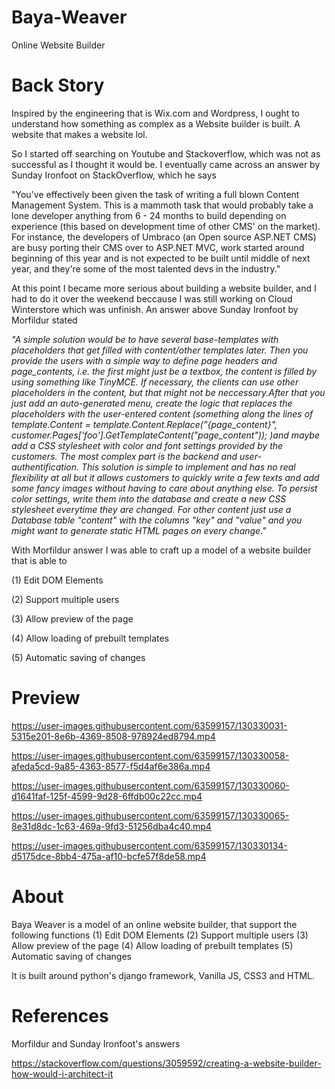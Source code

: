 # Baya-Weaver

Online Website Builder

# Back Story

Inspired by the engineering that is Wix.com and Wordpress, I ought to understand how something as complex as a Website builder is built. A website that makes a website lol. 

So I started off searching on Youtube and Stackoverflow, which was not as successful as I thought it would be. I eventually came across an answer by Sunday Ironfoot on StackOverflow, which he says
<p>
"You've effectively been given the task of writing a full blown Content Management System. This is a mammoth task that would probably take a lone developer anything from 6 - 24 months to build depending on experience (this based on development time of other CMS' on the market). For instance, the developers of Umbraco (an Open source ASP.NET CMS) are busy porting their CMS over to ASP.NET MVC, work started around beginning of this year and is not expected to be built until middle of next year, and they're some of the most talented devs in the industry." 
</p>

At this point I became more serious about building a website builder, and I had to do it over the weekend beccause I was still working on Cloud Winterstore which was unfinish. 
An answer above Sunday Ironfoot by Morfildur stated 

<p style="font-style: italic;">
"A simple solution would be to have several base-templates with placeholders that get filled with content/other templates later. Then you provide the users with a simple way to define page headers and page_contents, i.e. the first might just be a textbox, the content is filled by using something like TinyMCE. If necessary, the clients can use other placeholders in the content, but that might not be neccessary.After that you just add an auto-generated menu, create the logic that replaces the placeholders with the user-entered content (something along the lines of template.Content = template.Content.Replace("{page_content}", customer.Pages['foo'].GetTemplateContent("page_content")); )and maybe add a CSS stylesheet with color and font settings provided by the customers. The most complex part is the backend and user-authentification. This solution is simple to implement and has no real flexibility at all but it allows customers to quickly write a few texts and add some fancy images without having to care about anything else. To persist color settings, write them into the database and create a new CSS stylesheet everytime they are changed. For other content just use a Database table "content" with the columns "key" and "value" and you might want to generate static HTML pages on every change."

With Morfildur answer I was able to craft up a model of a website builder that is able to

(1) Edit DOM Elements

(2) Support multiple users

(3) Allow preview of the page

(4) Allow loading of prebuilt templates

(5) Automatic saving of changes

# Preview

https://user-images.githubusercontent.com/63599157/130330031-5315e201-8e6b-4369-8508-978924ed8794.mp4

https://user-images.githubusercontent.com/63599157/130330058-afeda5cd-9a85-4363-8577-f5d4af6e386a.mp4

https://user-images.githubusercontent.com/63599157/130330060-d1641faf-125f-4599-9d28-6ffdb00c22cc.mp4

https://user-images.githubusercontent.com/63599157/130330065-8e31d8dc-1c63-469a-9fd3-51256dba4c40.mp4

https://user-images.githubusercontent.com/63599157/130330134-d5175dce-8bb4-475a-af10-bcfe57f8de58.mp4

# About

Baya Weaver is a model of an online website builder, that support the following functions
(1) Edit DOM Elements
(2) Support multiple users
(3) Allow preview of the page
(4) Allow loading of prebuilt templates
(5) Automatic saving of changes

It is built around python's django framework, Vanilla JS, CSS3 and HTML.

# References 
  
Morfildur and Sunday Ironfoot's answers
  
https://stackoverflow.com/questions/3059592/creating-a-website-builder-how-would-i-architect-it

